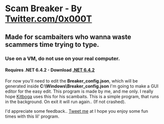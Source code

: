 # Scam Breaker - By [Twitter.com/0x000T](https://www.twitter.com/0x000T)
## Made for scambaiters who wanna waste scammers time trying to type.
### Use on a VM, do not use on your real computer.
#### Requires .NET 6.4.2 - Download [.NET 6.4.2](https://www.microsoft.com/en-us/download/details.aspx?id=53344)
For now you'll need to edit the **Breaker_config.json**, which will be generated inside **C:\Windows\Breaker_config.json**
I'm going to make a GUI editor for the easy edit.
This program is made by me, and me only.
I really hope [Kitboga](https://www.twitch.tv/kitboga) uses this for his scambaits.
This is a simple program, that runs in the background. On exit it will run again.. (If not crashed).

I'd appreciate some feedback.. [Tweet me](https://www.twitter.com/0x000T) at
I hope you enjoy some fun times with this lil' program.